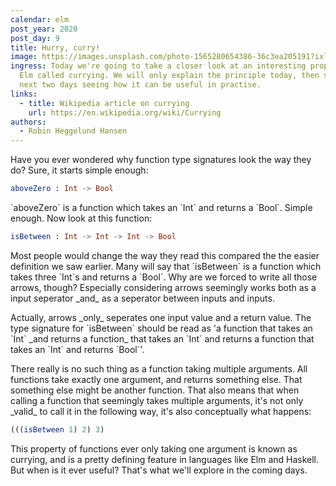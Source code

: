 ```yaml
---
calendar: elm
post_year: 2020
post_day: 9
title: Hurry, curry!
image: https://images.unsplash.com/photo-1565280654386-36c3ea205191?ixlib=rb-1.2.1&ixid=eyJhcHBfaWQiOjEyMDd9&auto=format&fit=crop&w=2550&q=80
ingress: Today we're going to take a closer look at an interesting property of
  Elm called currying. We will only explain the principle today, then spend the
  next two days seeing how it can be useful in practise.
links:
  - title: Wikipedia article on currying
    url: https://en.wikipedia.org/wiki/Currying
authors:
  - Robin Heggelund Hansen
---
```

Have you ever wondered why function type signatures look the way they do? Sure, it starts simple enough:

```elm
aboveZero : Int -> Bool
```

\`aboveZero\` is a function which takes an \`Int\` and returns a \`Bool\`. Simple enough. Now look at this function:

```elm
isBetween : Int -> Int -> Int -> Bool
```

Most people would change the way they read this compared the the easier definition we saw earlier. Many will say that \`isBetween\` is a function which takes three \`Int\`s and returns a \`Bool\`. Why are we forced to write all those arrows, though? Especially considering arrows seemingly works both as a input seperator \_and\_ as a seperator between inputs and inputs.

Actually, arrows \_only\_ seperates one input value and a return value. The type signature for \`isBetween\` should be read as 'a function that takes an \`Int\` \_and returns a function\_ that takes an \`Int\` and returns a function that takes an \`Int\` and returns \`Bool\`'.

There really is no such thing as a function taking multiple arguments. All functions take exactly one argument, and returns something else. That something else might be another function. That also means that when calling a function that seemingly takes multiple arguments, it's not only \_valid\_ to call it in the following way, it's also conceptually what happens:

```elm
(((isBetween 1) 2) 3)
```

This property of functions ever only taking one argument is known as currying, and is a pretty defining feature in languages like Elm and Haskell. But when is it ever useful? That's what we'll explore in the coming days.